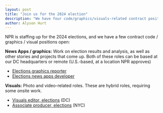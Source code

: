 ```yaml
---
layout: post
title: "Join us for the 2024 election"
description: "We have four code/graphics/visuals-related contract positions open. Come join us!"
author: Alyson Hurt
---
```


NPR is staffing up for the 2024 elections, and we have a few contract code / graphics / visual positions open:

**News Apps / graphics:** Work on election results and analysis, as well as other stories and projects that come up. Both of these roles can be based at our DC headquarters or remote (U.S.-based, at a location NPR approves)

* [Elections graphics reporter](https://grnh.se/d55dda975us)
* [Elections news apps developer](https://grnh.se/5623b8475us)

**Visuals:** Photo and video-related roles. These are hybrid roles, requiring some onsite work.

* [Visuals editor, elections](https://boards.greenhouse.io/nationalpublicradioinc/jobs/4310679005) (DC)
* [Associate producer, elections](https://boards.greenhouse.io/nationalpublicradioinc/jobs/4310671005) (NYC)
